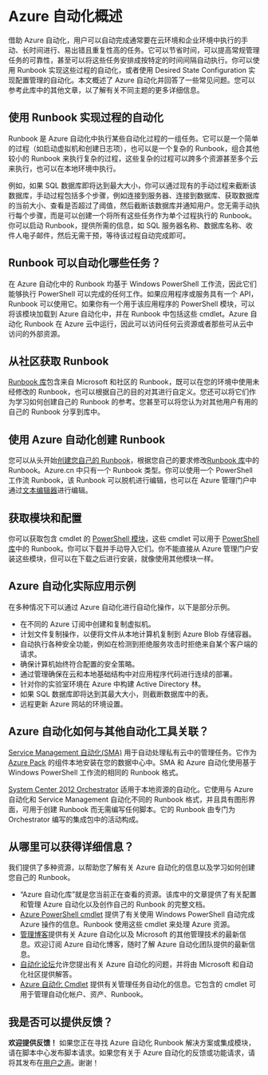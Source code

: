 <properties
	pageTitle="什么是 Azure 自动化 | Azure"
	description="了解 Azure 自动化的重要性和常见问题的答案，为创建和使用 Runbook 做准备。"
	services="automation"
	documentationCenter=""
	authors="mgoedtel"
	manager="stevenka"
	editor=""/>

<tags
	ms.service="automation"
	ms.date="02/23/2016"
	wacn.date="03/24/2016"/>

# Azure 自动化概述


借助 Azure 自动化，用户可以自动完成通常要在云环境和企业环境中执行的手动、长时间进行、易出错且重复性高的任务。它可以节省时间，可以提高常规管理任务的可靠性，甚至可以将这些任务安排成按特定的时间间隔自动执行。你可以使用 Runbook 实现这些过程的自动化，或者使用 Desired State Configuration 实现配置管理的自动化。本文概述了 Azure 自动化并回答了一些常见问题。您可以参考此库中的其他文章，以了解有关不同主题的更多详细信息。


## 使用 Runbook 实现过程的自动化

Runbook 是 Azure 自动化中执行某些自动化过程的一组任务。它可以是一个简单的过程（如启动虚拟机和创建日志项），也可以是一个复杂的 Runbook，组合其他较小的 Runbook 来执行复杂的过程，这些复杂的过程可以跨多个资源甚至多个云来执行，也可以在本地环境中执行。

例如，如果 SQL 数据库即将达到最大大小，你可以通过现有的手动过程来截断该数据库，手动过程包括多个步骤，例如连接到服务器、连接到数据库、获取数据库的当前大小、查看是否超过了阈值，然后截断该数据库并通知用户。您无需手动执行每个步骤，而是可以创建一个将所有这些任务作为单个过程执行的 Runbook。你可以启动 Runbook，提供所需的信息，如 SQL 服务器名称、数据库名称、收件人电子邮件，然后无需干预，等待该过程自动完成即可。


## Runbook 可以自动化哪些任务？

在 Azure 自动化中的 Runbook 均基于 Windows PowerShell 工作流，因此它们能够执行 PowerShell 可以完成的任何工作。如果应用程序或服务具有一个 API，Runbook 可以使用它。如果你有一个用于该应用程序的 PowerShell 模块，可以将该模块加载到 Azure 自动化中，并在 Runbook 中包括这些 cmdlet。Azure 自动化 Runbook 在 Azure 云中运行，因此可以访问任何云资源或者那些可从云中访问的外部资源。


## 从社区获取 Runbook

[Runbook 库](/documentation/articles/automation-runbook-gallery/#runbooks-in-runbook-gallery)包含来自 Microsoft 和社区的 Runbook，既可以在您的环境中使用未经修改的 Runbook，也可以根据自己的目的对其进行自定义。您还可以将它们作为学习如何创建自己的 Runbook 的参考。您甚至可以将您认为对其他用户有用的自己的 Runbook 分享到库中。


## 使用 Azure 自动化创建 Runbook 

您可以从头开始[创建您自己的 Runbook](/documentation/articles/automation-creating-importing-runbook)，根据您自己的要求修改[Runbook 库](/documentation/articles/automation-runbook-gallery)中的 Runbook。Azure.cn 中只有一个 Runbook 类型。你可以使用一个 PowerShell 工作流 Runbook，该 Runbook 可以脱机进行编辑，也可以在 Azure 管理门户中通过[文本编辑器](/documentation/articles/automation-edit-textual-runbook)进行编辑。

## 获取模块和配置 

你可以获取包含 cmdlet 的 [PowerShell 模块](/documentation/articles/automation-runbook-gallery#modules-in-powershell-gallery)，这些 cmdlet 可以用于 [PowerShell 库](http://www.powershellgallery.com)中的 Runbook。你可以下载并手动导入它们。你不能直接从 Azure 管理门户安装这些模块，但可以在下载之后进行安装，就像使用其他模块一样。


## Azure 自动化实际应用示例 

在多种情况下可以通过 Azure 自动化进行自动化操作，以下是部分示例。

* 在不同的 Azure 订阅中创建和复制虚拟机。 
* 计划文件复制操作，以便将文件从本地计算机复制到 Azure Blob 存储容器。 
* 自动执行各种安全功能，例如在检测到拒绝服务攻击时拒绝来自某个客户端的请求。 
* 确保计算机始终符合配置的安全策略。
* 通过管理确保在云和本地基础结构中对应用程序代码进行连续的部署。 
* 针对你的实验室环境在 Azure 中构建 Active Directory 林。 
* 如果 SQL 数据库即将达到其最大大小，则截断数据库中的表。 
* 远程更新 Azure 网站的环境设置。 


## Azure 自动化如何与其他自动化工具关联？

[Service Management 自动化(SMA)](http://technet.microsoft.com/zh-cn/library/dn469260.aspx) 用于自动处理私有云中的管理任务。它作为 [Azure Pack](https://www.microsoft.com/server-cloud) 的组件本地安装在您的数据中心中。SMA 和 Azure 自动化使用基于 Windows PowerShell 工作流的相同的 Runbook 格式。

[System Center 2012 Orchestrator](http://technet.microsoft.com/zh-cn/library/hh237242.aspx) 适用于本地资源的自动化。它使用与 Azure 自动化和 Service Management 自动化不同的 Runbook 格式，并且具有图形界面，可用于创建 Runbook 而无需编写任何脚本。它的 Runbook 由专门为 Orchestrator 编写的集成包中的活动构成。


## 从哪里可以获得详细信息？ 

我们提供了多种资源，以帮助您了解有关 Azure 自动化的信息以及学习如何创建您自己的 Runbook。

* “Azure 自动化库”就是您当前正在查看的资源。该库中的文章提供了有关配置和管理 Azure 自动化以及创作自己的 Runbook 的完整文档。 
* [Azure PowerShell cmdlet](http://msdn.microsoft.com/zh-cn/library/jj156055.aspx) 提供了有关使用 Windows PowerShell 自动完成 Azure 操作的信息。Runbook 使用这些 cmdlet 来处理 Azure 资源。 
* [管理博客](https://azure.microsoft.com/blog/tag/azure-automation)提供有关 Azure 自动化以及 Microsoft 的其他管理技术的最新信息。欢迎订阅 Azure 自动化博客，随时了解 Azure 自动化团队提供的最新信息。 
* [自动化论坛](http://go.microsoft.com/fwlink/p/?LinkId=390561)允许您提出有关 Azure 自动化的问题，并将由 Microsoft 和自动化社区提供解答。 
* [Azure 自动化 Cmdlet](https://msdn.microsoft.com/zh-cn/library/mt244122.aspx) 提供有关管理任务自动化的信息。它包含的 cmdlet 可用于管理自动化帐户、资产、Runbook。


## 我是否可以提供反馈？ 

**欢迎提供反馈！** 如果您正在寻找 Azure 自动化 Runbook 解决方案或集成模块，请在脚本中心发布脚本请求。如果您有关于 Azure 自动化的反馈或功能请求，请将其发布在[用户之声](/product-feedback)。谢谢！

<!---HONumber=Mooncake_0307_2016-->